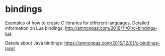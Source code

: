 # bindings

Examples of how to create C libraries for different languages.
Detailed information on Lua bindings: http://amnonpaz.com/2016/11/01/c-bindings-lua

Details about Java bindings: https://amnonpaz.com/2016/12/01/c-bindings-java/
